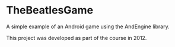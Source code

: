 # TheBeatlesGame

A simple example of an Android game using the AndEngine library.

This project was developed as part of the course in 2012.
